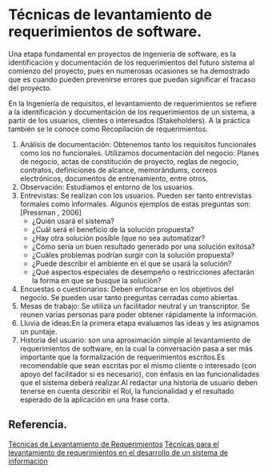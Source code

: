# Técnicas de levantamiento de requerimientos de software. 

Una etapa fundamental en proyectos de ingeniería de software, es la identificación y documentación de los requerimientos del futuro sistema al comienzo del proyecto, pues en numerosas ocasiones se ha demostrado que es cuando pueden prevenirse errores que puedan significar el fracaso del proyecto.

En la Ingeniería de requisitos, el levantamiento de requerimientos se refiere a la identificación y documentación de los requerimientos de un sistema, a partir de los usuarios, clientes o interesados (Stakeholders). A la práctica también se le conoce como Recopilación de requerimientos.

1. Análisis de documentación: Obtenemos tanto los requisitos funcionales como los no funcionales. Utilizamos documentación del negocio: Planes de negocio, actas de constitución de proyecto, reglas de negocio, contratos, definiciones de alcance, memorándums, correos electrónicos, documentos de entrenamiento, entre otros.
2. Observación: Estudiamos el entorno de los usuarios. 
3. Entrevistas: Se realizan con los usuarios. Pueden ser tanto entrevistas formales como informales.
Algunos ejemplos de estas preguntas son: [Pressman , 2006]
    * ¿Quién usará el sistema?
    * ¿Cuál será el beneficio de la solución propuesta?
    * ¿Hay otra solución posible (que no sea automatizar?
    * ¿Cómo sería un buen resultado generado por una solución exitosa?
    *  ¿Cuáles problemas podrían surgir con la solución propuesta?
    *   ¿Puede describir el ambiente en el que se usará la solución?
    *    ¿Qué aspectos especiales de desempeño o restricciones afectarán la forma en que se busque la solución?
4. Encuestas o cuestionarios: Deben enfocarse en los objetivos del negocio. Se pueden usar tanto preguntas cerradas como abiertas.
5. Mesas de trabajo: Se utiliza un  facilitador neutral y un transcriptor. Se reunen varias personas para poder obtener rápidamente la información. 
6. Lluvia de ideas:En la primera etapa evaluamos las ideas y les asignamos un puntaje. 
7. Historia del usuario: son una aproximación simple al levantamiento de requerimientos de software, en la cual la conversación pasa a ser más importante que la formalización de requerimientos escritos.Es recomendable que sean escritas por el mismo cliente o interesado (con apoyo del facilitador si es necesario), con énfasis en las funcionalidades que el sistema deberá realizar.Al redactar una historia de usuario deben tenerse en cuenta describir el Rol, la funcionalidad y el resultado esperado de la aplicación en una frase corta.


## Referencia. 
[Técnicas de Levantamiento de Requerimientos](https://monivela.wordpress.com/requerimientos/tecnicas-de-levantamiento-de-requerimientos/)
[Técnicas para el levantamiento de
requerimientos en el desarrollo de un sistema de
información
](http://itcelaya.edu.mx/ojs/index.php/pistas/article/viewFile/298/288)
